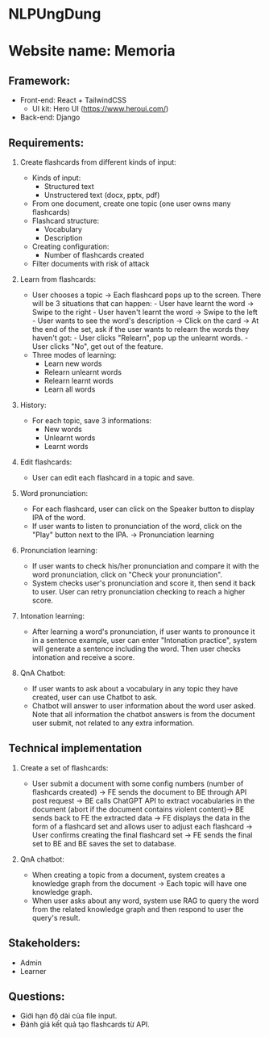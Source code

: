 # NLPUngDung

# Website name: Memoria

## Framework:
- Front-end: React + TailwindCSS
    - UI kit: Hero UI (https://www.heroui.com/)
- Back-end: Django

## Requirements:
1. Create flashcards from different kinds of input:
    - Kinds of input:
        - Structured text
        - Unstructered text (docx, pptx, pdf)
    - From one document, create one topic (one user owns many flashcards)
    - Flashcard structure:
        - Vocabulary
        - Description
    - Creating configuration:
        - Number of flashcards created
    - Filter documents with risk of attack
2. Learn from flashcards:
    - User chooses a topic
        -> Each flashcard pops up to the screen. There will be 3 situations that can happen:
            - User have learnt the word -> Swipe to the right
            - User haven't learnt the word -> Swipe to the left
            - User wants to see the word's description -> Click on the card
        -> At the end of the set, ask if the user wants to relearn the words they haven't got:
            - User clicks "Relearn", pop up the unlearnt words.
            - User clicks "No", get out of the feature.
    - Three modes of learning:
        - Learn new words
        - Relearn unlearnt words
        - Relearn learnt words
        - Learn all words
3. History:
    - For each topic, save 3 informations:
        - New words
        - Unlearnt words
        - Learnt words

4. Edit flashcards:
    - User can edit each flashcard in a topic and save.

5. Word pronunciation:
    - For each flashcard, user can click on the Speaker button to display IPA of the word.
    - If user wants to listen to pronunciation of the word, click on the "Play" button next to the IPA.
        -> Pronunciation learning
6. Pronunciation learning:
    - If user wants to check his/her pronunciation and compare it with the word pronunciation, click on "Check your pronunciation".
    - System checks user's pronunciation and score it, then send it back to user. User can retry pronunciation checking to reach a higher score.
7. Intonation learning:
    - After learning a word's pronunciation, if user wants to pronounce it in a sentence example, user can enter "Intonation practice", system will generate a sentence including the word. Then user checks intonation and receive a score.

8. QnA Chatbot:
    - If user wants to ask about a vocabulary in any topic they have created, user can use Chatbot to ask.
    - Chatbot will answer to user information about the word user asked. Note that all information the chatbot answers is from the document user submit, not related to any extra information.

## Technical implementation
1. Create a set of flashcards:
    - User submit a document with some config numbers (number of flashcards created) -> FE sends the document to BE through API post request -> BE calls ChatGPT API to extract vocabularies in the document (abort if the document contains violent content)-> BE sends back to FE the extracted data -> FE displays the data in the form of a flashcard set and allows user to adjust each flashcard -> User confirms creating the final flashcard set -> FE sends the final set to BE and BE saves the set to database.

8. QnA chatbot:
    - When creating a topic from a document, system creates a knowledge graph from the document
    -> Each topic will have one knowledge graph.
    - When user asks about any word, system use RAG to query the word from the related knowledge graph and then respond to user the query's result.

## Stakeholders:
- Admin
- Learner

## Questions:
- Giới hạn độ dài của file input.
- Đánh giá kết quả tạo flashcards từ API.